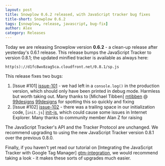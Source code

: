 ```yaml
---
layout: post
title: Snowplow 0.6.2 released, with JavaScript tracker bug fixes
title-short: Snowplow 0.6.2
tags: [snowplow, release, javascript, bug-fix]
author: Alex
category: Releases
---
```


Today we are releasing Snowplow version **0.6.2** - a clean-up release after yesterday's 0.6.1 release. This release bumps the JavaScript Tracker to version 0.8.1; the updated minified tracker is available as always here:

    http(s)://d1fc8wv8zag5ca.cloudfront.net/0.8.1/sp.js

This release fixes two bugs:

1. [Issue #101] [issue-101] - we had left in a `console.log()` in the production version, which should only have been printed in debug mode. Harmless but worth taking out. Many thanks to [Michael Tibben] [mtibben] @ [99designs] [99designs] for spotting this so quickly and fixing
2. [Issue #102] [issue-102] - there was a trailing space in our initialization code, [`init.js`] [init-js], which could cause some issues in Internet Explorer. Many thanks to community member Alan Z for raising

The JavaScript Tracker's API and the Tracker Protocol are unchanged. We recommend upgrading to using the new JavaScript Tracker version 0.8.1 over the previous 0.8.0.

Finally, if you haven't yet read our tutorial on [Integrating the JavaScript Tracker with Google Tag Manager] [gtm-integration], we would recommend taking a look - it makes these sorts of upgrades much easier.

[issue-101]: https://github.com/snowplow/snowplow/pull/101
[issue-102]: https://github.com/snowplow/snowplow/issues/102
[init-js]: https://github.com/snowplow/snowplow/blob/master/1-trackers/javascript-tracker/js/src/init.js
[mtibben]: https://github.com/mtibben
[99designs]: http://99designs.com
[gtm-integration]: https://github.com/snowplow/snowplow/wiki/Integrating-javascript-tags-with-Google-Tag-Manager
